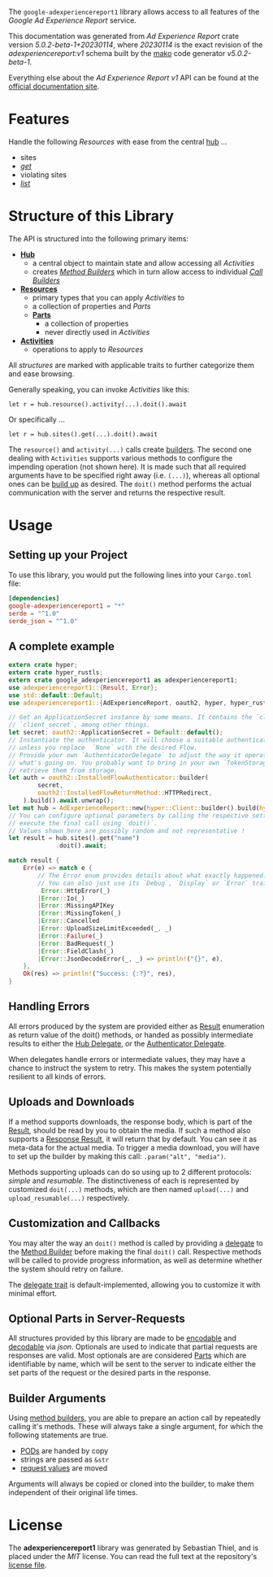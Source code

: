 <!---
DO NOT EDIT !
This file was generated automatically from 'src/generator/templates/api/README.md.mako'
DO NOT EDIT !
-->
The `google-adexperiencereport1` library allows access to all features of the *Google Ad Experience Report* service.

This documentation was generated from *Ad Experience Report* crate version *5.0.2-beta-1+20230114*, where *20230114* is the exact revision of the *adexperiencereport:v1* schema built by the [mako](http://www.makotemplates.org/) code generator *v5.0.2-beta-1*.

Everything else about the *Ad Experience Report* *v1* API can be found at the
[official documentation site](https://developers.google.com/ad-experience-report/).
# Features

Handle the following *Resources* with ease from the central [hub](https://docs.rs/google-adexperiencereport1/5.0.2-beta-1+20230114/google_adexperiencereport1/AdExperienceReport) ... 

* sites
 * [*get*](https://docs.rs/google-adexperiencereport1/5.0.2-beta-1+20230114/google_adexperiencereport1/api::SiteGetCall)
* violating sites
 * [*list*](https://docs.rs/google-adexperiencereport1/5.0.2-beta-1+20230114/google_adexperiencereport1/api::ViolatingSiteListCall)




# Structure of this Library

The API is structured into the following primary items:

* **[Hub](https://docs.rs/google-adexperiencereport1/5.0.2-beta-1+20230114/google_adexperiencereport1/AdExperienceReport)**
    * a central object to maintain state and allow accessing all *Activities*
    * creates [*Method Builders*](https://docs.rs/google-adexperiencereport1/5.0.2-beta-1+20230114/google_adexperiencereport1/client::MethodsBuilder) which in turn
      allow access to individual [*Call Builders*](https://docs.rs/google-adexperiencereport1/5.0.2-beta-1+20230114/google_adexperiencereport1/client::CallBuilder)
* **[Resources](https://docs.rs/google-adexperiencereport1/5.0.2-beta-1+20230114/google_adexperiencereport1/client::Resource)**
    * primary types that you can apply *Activities* to
    * a collection of properties and *Parts*
    * **[Parts](https://docs.rs/google-adexperiencereport1/5.0.2-beta-1+20230114/google_adexperiencereport1/client::Part)**
        * a collection of properties
        * never directly used in *Activities*
* **[Activities](https://docs.rs/google-adexperiencereport1/5.0.2-beta-1+20230114/google_adexperiencereport1/client::CallBuilder)**
    * operations to apply to *Resources*

All *structures* are marked with applicable traits to further categorize them and ease browsing.

Generally speaking, you can invoke *Activities* like this:

```Rust,ignore
let r = hub.resource().activity(...).doit().await
```

Or specifically ...

```ignore
let r = hub.sites().get(...).doit().await
```

The `resource()` and `activity(...)` calls create [builders][builder-pattern]. The second one dealing with `Activities` 
supports various methods to configure the impending operation (not shown here). It is made such that all required arguments have to be 
specified right away (i.e. `(...)`), whereas all optional ones can be [build up][builder-pattern] as desired.
The `doit()` method performs the actual communication with the server and returns the respective result.

# Usage

## Setting up your Project

To use this library, you would put the following lines into your `Cargo.toml` file:

```toml
[dependencies]
google-adexperiencereport1 = "*"
serde = "^1.0"
serde_json = "^1.0"
```

## A complete example

```Rust
extern crate hyper;
extern crate hyper_rustls;
extern crate google_adexperiencereport1 as adexperiencereport1;
use adexperiencereport1::{Result, Error};
use std::default::Default;
use adexperiencereport1::{AdExperienceReport, oauth2, hyper, hyper_rustls, chrono, FieldMask};

// Get an ApplicationSecret instance by some means. It contains the `client_id` and 
// `client_secret`, among other things.
let secret: oauth2::ApplicationSecret = Default::default();
// Instantiate the authenticator. It will choose a suitable authentication flow for you, 
// unless you replace  `None` with the desired Flow.
// Provide your own `AuthenticatorDelegate` to adjust the way it operates and get feedback about 
// what's going on. You probably want to bring in your own `TokenStorage` to persist tokens and
// retrieve them from storage.
let auth = oauth2::InstalledFlowAuthenticator::builder(
        secret,
        oauth2::InstalledFlowReturnMethod::HTTPRedirect,
    ).build().await.unwrap();
let mut hub = AdExperienceReport::new(hyper::Client::builder().build(hyper_rustls::HttpsConnectorBuilder::new().with_native_roots().https_or_http().enable_http1().enable_http2().build()), auth);
// You can configure optional parameters by calling the respective setters at will, and
// execute the final call using `doit()`.
// Values shown here are possibly random and not representative !
let result = hub.sites().get("name")
             .doit().await;

match result {
    Err(e) => match e {
        // The Error enum provides details about what exactly happened.
        // You can also just use its `Debug`, `Display` or `Error` traits
         Error::HttpError(_)
        |Error::Io(_)
        |Error::MissingAPIKey
        |Error::MissingToken(_)
        |Error::Cancelled
        |Error::UploadSizeLimitExceeded(_, _)
        |Error::Failure(_)
        |Error::BadRequest(_)
        |Error::FieldClash(_)
        |Error::JsonDecodeError(_, _) => println!("{}", e),
    },
    Ok(res) => println!("Success: {:?}", res),
}

```
## Handling Errors

All errors produced by the system are provided either as [Result](https://docs.rs/google-adexperiencereport1/5.0.2-beta-1+20230114/google_adexperiencereport1/client::Result) enumeration as return value of
the doit() methods, or handed as possibly intermediate results to either the 
[Hub Delegate](https://docs.rs/google-adexperiencereport1/5.0.2-beta-1+20230114/google_adexperiencereport1/client::Delegate), or the [Authenticator Delegate](https://docs.rs/yup-oauth2/*/yup_oauth2/trait.AuthenticatorDelegate.html).

When delegates handle errors or intermediate values, they may have a chance to instruct the system to retry. This 
makes the system potentially resilient to all kinds of errors.

## Uploads and Downloads
If a method supports downloads, the response body, which is part of the [Result](https://docs.rs/google-adexperiencereport1/5.0.2-beta-1+20230114/google_adexperiencereport1/client::Result), should be
read by you to obtain the media.
If such a method also supports a [Response Result](https://docs.rs/google-adexperiencereport1/5.0.2-beta-1+20230114/google_adexperiencereport1/client::ResponseResult), it will return that by default.
You can see it as meta-data for the actual media. To trigger a media download, you will have to set up the builder by making
this call: `.param("alt", "media")`.

Methods supporting uploads can do so using up to 2 different protocols: 
*simple* and *resumable*. The distinctiveness of each is represented by customized 
`doit(...)` methods, which are then named `upload(...)` and `upload_resumable(...)` respectively.

## Customization and Callbacks

You may alter the way an `doit()` method is called by providing a [delegate](https://docs.rs/google-adexperiencereport1/5.0.2-beta-1+20230114/google_adexperiencereport1/client::Delegate) to the 
[Method Builder](https://docs.rs/google-adexperiencereport1/5.0.2-beta-1+20230114/google_adexperiencereport1/client::CallBuilder) before making the final `doit()` call. 
Respective methods will be called to provide progress information, as well as determine whether the system should 
retry on failure.

The [delegate trait](https://docs.rs/google-adexperiencereport1/5.0.2-beta-1+20230114/google_adexperiencereport1/client::Delegate) is default-implemented, allowing you to customize it with minimal effort.

## Optional Parts in Server-Requests

All structures provided by this library are made to be [encodable](https://docs.rs/google-adexperiencereport1/5.0.2-beta-1+20230114/google_adexperiencereport1/client::RequestValue) and 
[decodable](https://docs.rs/google-adexperiencereport1/5.0.2-beta-1+20230114/google_adexperiencereport1/client::ResponseResult) via *json*. Optionals are used to indicate that partial requests are responses 
are valid.
Most optionals are are considered [Parts](https://docs.rs/google-adexperiencereport1/5.0.2-beta-1+20230114/google_adexperiencereport1/client::Part) which are identifiable by name, which will be sent to 
the server to indicate either the set parts of the request or the desired parts in the response.

## Builder Arguments

Using [method builders](https://docs.rs/google-adexperiencereport1/5.0.2-beta-1+20230114/google_adexperiencereport1/client::CallBuilder), you are able to prepare an action call by repeatedly calling it's methods.
These will always take a single argument, for which the following statements are true.

* [PODs][wiki-pod] are handed by copy
* strings are passed as `&str`
* [request values](https://docs.rs/google-adexperiencereport1/5.0.2-beta-1+20230114/google_adexperiencereport1/client::RequestValue) are moved

Arguments will always be copied or cloned into the builder, to make them independent of their original life times.

[wiki-pod]: http://en.wikipedia.org/wiki/Plain_old_data_structure
[builder-pattern]: http://en.wikipedia.org/wiki/Builder_pattern
[google-go-api]: https://github.com/google/google-api-go-client

# License
The **adexperiencereport1** library was generated by Sebastian Thiel, and is placed 
under the *MIT* license.
You can read the full text at the repository's [license file][repo-license].

[repo-license]: https://github.com/Byron/google-apis-rsblob/main/LICENSE.md

